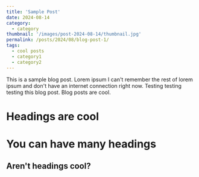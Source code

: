 ```yaml
---
title: 'Sample Post'
date: 2024-08-14
category:
  - category
thumbnail: '/images/post-2024-08-14/thumbnail.jpg'
permalink: /posts/2024/08/blog-post-1/
tags:
  - cool posts
  - category1
  - category2
---
```


This is a sample blog post. Lorem ipsum I can't remember the rest of lorem ipsum and don't have an internet connection right now. Testing testing testing this blog post. Blog posts are cool.

Headings are cool
======

You can have many headings
======

Aren't headings cool?
------